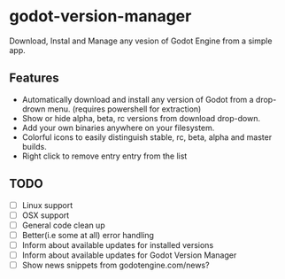 # godot-version-manager
Download, Instal and Manage any vesion of Godot Engine from a simple app. 

## Features
- Automatically download and install any version of Godot from a drop-drown menu. (requires powershell for extraction)
- Show or hide alpha, beta, rc versions from download drop-down. 
- Add your own binaries anywhere on your filesystem. 
- Colorful icons to easily distinguish stable, rc, beta, alpha and master builds. 
- Right click to remove entry entry from the list

## TODO
- [ ] Linux support
- [ ] OSX support
- [ ] General code clean up
- [ ] Better(i.e some at all) error handling
- [ ] Inform about available updates for installed versions
- [ ] Inform about available updates for Godot Version Manager
- [ ] Show news snippets from godotengine.com/news?
